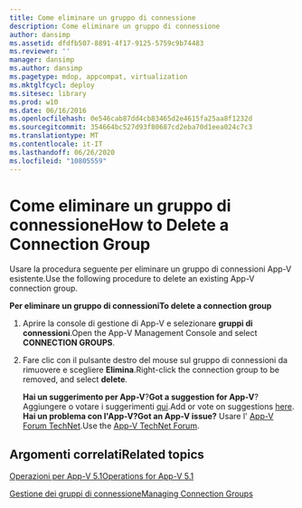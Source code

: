 ```yaml
---
title: Come eliminare un gruppo di connessione
description: Come eliminare un gruppo di connessione
author: dansimp
ms.assetid: dfdfb507-8891-4f17-9125-5759c9b74483
ms.reviewer: ''
manager: dansimp
ms.author: dansimp
ms.pagetype: mdop, appcompat, virtualization
ms.mktglfcycl: deploy
ms.sitesec: library
ms.prod: w10
ms.date: 06/16/2016
ms.openlocfilehash: 0e546cab87dd4cb83465d2e4615fa25aa8f1232d
ms.sourcegitcommit: 354664bc527d93f80687cd2eba70d1eea024c7c3
ms.translationtype: MT
ms.contentlocale: it-IT
ms.lasthandoff: 06/26/2020
ms.locfileid: "10805559"
---
```

# <span data-ttu-id="38f77-103">Come eliminare un gruppo di connessione</span><span class="sxs-lookup"><span data-stu-id="38f77-103">How to Delete a Connection Group</span></span>


<span data-ttu-id="38f77-104">Usare la procedura seguente per eliminare un gruppo di connessioni App-V esistente.</span><span class="sxs-lookup"><span data-stu-id="38f77-104">Use the following procedure to delete an existing App-V connection group.</span></span>

**<span data-ttu-id="38f77-105">Per eliminare un gruppo di connessioni</span><span class="sxs-lookup"><span data-stu-id="38f77-105">To delete a connection group</span></span>**

1.  <span data-ttu-id="38f77-106">Aprire la console di gestione di App-V e selezionare **gruppi di connessioni**.</span><span class="sxs-lookup"><span data-stu-id="38f77-106">Open the App-V Management Console and select **CONNECTION GROUPS**.</span></span>

2.  <span data-ttu-id="38f77-107">Fare clic con il pulsante destro del mouse sul gruppo di connessioni da rimuovere e scegliere **Elimina**.</span><span class="sxs-lookup"><span data-stu-id="38f77-107">Right-click the connection group to be removed, and select **delete**.</span></span>

    <span data-ttu-id="38f77-108">**Hai un suggerimento per App-V**?</span><span class="sxs-lookup"><span data-stu-id="38f77-108">**Got a suggestion for App-V**?</span></span> <span data-ttu-id="38f77-109">Aggiungere o votare i suggerimenti [qui](http://appv.uservoice.com/forums/280448-microsoft-application-virtualization).</span><span class="sxs-lookup"><span data-stu-id="38f77-109">Add or vote on suggestions [here](http://appv.uservoice.com/forums/280448-microsoft-application-virtualization).</span></span> **<span data-ttu-id="38f77-110">Hai un problema con l'App-V?</span><span class="sxs-lookup"><span data-stu-id="38f77-110">Got an App-V issue?</span></span>** <span data-ttu-id="38f77-111">Usare l' [App-V Forum TechNet](https://social.technet.microsoft.com/Forums/home?forum=mdopappv).</span><span class="sxs-lookup"><span data-stu-id="38f77-111">Use the [App-V TechNet Forum](https://social.technet.microsoft.com/Forums/home?forum=mdopappv).</span></span>

## <span data-ttu-id="38f77-112">Argomenti correlati</span><span class="sxs-lookup"><span data-stu-id="38f77-112">Related topics</span></span>


[<span data-ttu-id="38f77-113">Operazioni per App-V 5.1</span><span class="sxs-lookup"><span data-stu-id="38f77-113">Operations for App-V 5.1</span></span>](operations-for-app-v-51.md)

[<span data-ttu-id="38f77-114">Gestione dei gruppi di connessione</span><span class="sxs-lookup"><span data-stu-id="38f77-114">Managing Connection Groups</span></span>](managing-connection-groups51.md)

 

 






